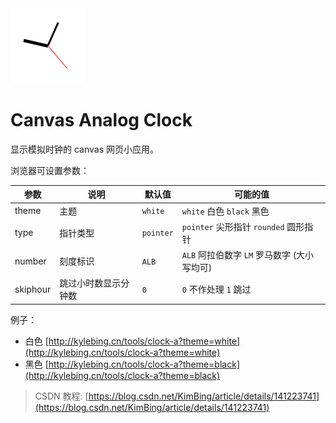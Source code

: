 
<img src="./favicon.png" width="120" alt="LOGO">

# Canvas Analog Clock


显示模拟时钟的 canvas 网页小应用。


浏览器可设置参数：

| 参数       | 说明         | 默认值       | 可能的值                           |
|----------|------------|-----------|--------------------------------|
| theme    | 主题         | `white`   | `white` 白色 `black` 黑色          |
| type     | 指针类型       | `pointer` | `pointer` 尖形指针 `rounded` 圆形指针  |
| number   | 刻度标识       | `ALB`     | `ALB` 阿拉伯数字 `LM` 罗马数字  (大小写均可) |
| skiphour | 跳过小时数显示分钟数 | `0`       | `0` 不作处理 `1` 跳过                |

例子：
- 白色 [http://kylebing.cn/tools/clock-a?theme=white](http://kylebing.cn/tools/clock-a?theme=white)
- 黑色 [http://kylebing.cn/tools/clock-a?theme=black](http://kylebing.cn/tools/clock-a?theme=black)



> CSDN 教程: [https://blog.csdn.net/KimBing/article/details/141223741](https://blog.csdn.net/KimBing/article/details/141223741)
